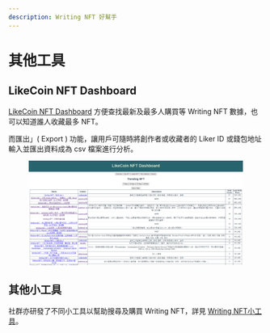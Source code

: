 ```yaml
---
description: Writing NFT 好幫手
---
```


# 其他工具

## LikeCoin NFT Dashboard

[LikeCoin NFT Dashboard](https://likecoin.github.io/likecoin-nft-dashboard/#/) 方便查找最新及最多人購買等 Writing NFT 數據，也可以知道誰人收藏最多 NFT。

而匯出」( Export ) 功能，讓用戶可隨時將創作者或收藏者的 Liker ID 或錢包地址輸入並匯出資料成為 csv 檔案進行分析。

<figure><img src="../../../.gitbook/assets/LikeCoin NFT Dashboard.png" alt=""><figcaption></figcaption></figure>

## 其他小工具

社群亦研發了不同小工具以幫助搜尋及購買 Writing NFT，詳見 [Writing NFT小工具](https://blog.like.co/zh/tag/writing-nft%E5%B0%8F%E5%B7%A5%E5%85%B7/)。
